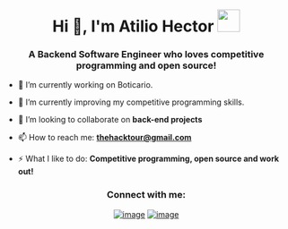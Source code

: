 <h1 align="center">Hi 👋, I'm Atilio Hector <img height="40" src="https://emoji.gg/assets/emoji/7333-parrotdance.gif"></h1>
<h3 align="center">A Backend Software Engineer who loves competitive programming and open source!</h3>

- 🔭 I’m currently working on Boticario.

- 🌱 I’m currently improving my competitive programming skills.

- 👯 I’m looking to collaborate on **back-end projects**

- 📫 How to reach me: **thehacktour@gmail.com**

- ⚡ What I like to do: **Competitive programming, open source and work out!**

<h3 align="center">Connect with me:</h3>
<div align="center">

[![image](https://img.shields.io/badge/LinllkedIn-0077B5?style=for-the-badge&logo=linkedin&logoColor=white)](https://www.linkedin.com/in/atilio-héctor-183808242/)
[![image](https://img.shields.io/badge/Gmail-D14836?style=for-the-badge&logo=gmail&logoColor=white)](mailto:produtor.thehacktour@gmail.com)
  
</div>
